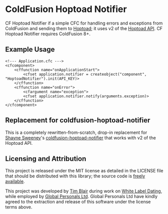 # ColdFusion Hoptoad Notifier

CF Hoptoad Notifier if a simple CFC for handling errors and exceptions from ColdFusion and sending them to [Hoptoad](http://www.hoptoadapp.com/); it uses v2 of the [Hoptoad API](http://help.hoptoadapp.com/faqs/api-2/notifier-api-v2).  CF Hoptoad Notifier requires ColdFusion 8+.

## Example Usage

    <!--- Application.cfc --->
    <cfcomponent>
        <cffunction name="onApplicationStart">
            <cfset application.notifier = createobject("component", "HoptoadNotifier").init(API_KEY)>
        </cffunction>
        <cffunction name="onError">
            <cfargument name="exception">
            <cfset application.notifier.notify(arguments.exception)>
        </cffunction>
    </cfcomponent>

## Replacement for coldfusion-hoptoad-notifier

This is a completely rewritten-from-scratch, drop-in replacement for [Shayne Sweeney](
http://workgoodfast.com/)'s [coldfusion-hoptoad-notifier](http://github.com/shayne/coldfusion-hoptoad-notifier) that works with v2 of the Hoptoad API.

## Licensing and Attribution

This project is released under the MIT license as detailed in the LICENSE file that should be distributed with this library; the source code is [freely available](http://github.com/timblair/coldfusion-hoptoad-notifier).

This project was developed by [Tim Blair](http://tim.bla.ir/) during work on [White Label Dating](http://www.whitelabeldating.com/), while employed by [Global Personals Ltd](http://www.globalpersonals.co.uk).  Global Personals Ltd have kindly agreed to the extraction and release of this software under the license terms above.
